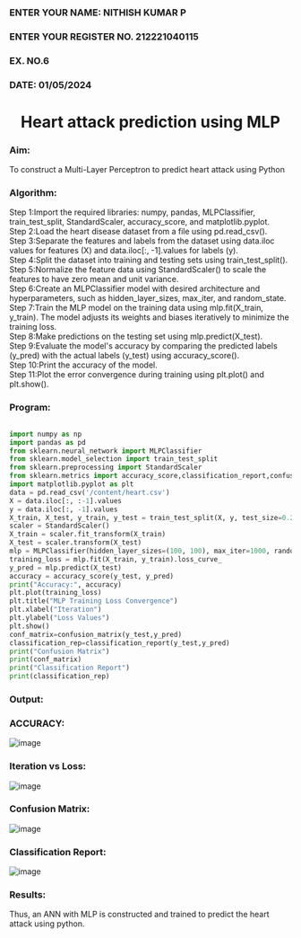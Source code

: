 <H3>ENTER YOUR NAME: NITHISH KUMAR P</H3>
<H3>ENTER YOUR REGISTER NO. 212221040115</H3>
<H3>EX. NO.6</H3>
<H3>DATE: 01/05/2024</H3>
<H1 ALIGN =CENTER>Heart attack prediction using MLP</H1>
<H3>Aim:</H3>  To construct a  Multi-Layer Perceptron to predict heart attack using Python
<H3>Algorithm:</H3>
Step 1:Import the required libraries: numpy, pandas, MLPClassifier, train_test_split, StandardScaler, accuracy_score, and matplotlib.pyplot.<BR>
Step 2:Load the heart disease dataset from a file using pd.read_csv().<BR>
Step 3:Separate the features and labels from the dataset using data.iloc values for features (X) and data.iloc[:, -1].values for labels (y).<BR>
Step 4:Split the dataset into training and testing sets using train_test_split().<BR>
Step 5:Normalize the feature data using StandardScaler() to scale the features to have zero mean and unit variance.<BR>
Step 6:Create an MLPClassifier model with desired architecture and hyperparameters, such as hidden_layer_sizes, max_iter, and random_state.<BR>
Step 7:Train the MLP model on the training data using mlp.fit(X_train, y_train). The model adjusts its weights and biases iteratively to minimize the training loss.<BR>
Step 8:Make predictions on the testing set using mlp.predict(X_test).<BR>
Step 9:Evaluate the model's accuracy by comparing the predicted labels (y_pred) with the actual labels (y_test) using accuracy_score().<BR>
Step 10:Print the accuracy of the model.<BR>
Step 11:Plot the error convergence during training using plt.plot() and plt.show().<BR>
<H3>Program: </H3>

```py

import numpy as np
import pandas as pd
from sklearn.neural_network import MLPClassifier
from sklearn.model_selection import train_test_split
from sklearn.preprocessing import StandardScaler
from sklearn.metrics import accuracy_score,classification_report,confusion_matrix
import matplotlib.pyplot as plt
data = pd.read_csv('/content/heart.csv')
X = data.iloc[:, :-1].values
y = data.iloc[:, -1].values
X_train, X_test, y_train, y_test = train_test_split(X, y, test_size=0.2, random_state=42)
scaler = StandardScaler()
X_train = scaler.fit_transform(X_train)
X_test = scaler.transform(X_test)
mlp = MLPClassifier(hidden_layer_sizes=(100, 100), max_iter=1000, random_state=42)
training_loss = mlp.fit(X_train, y_train).loss_curve_
y_pred = mlp.predict(X_test)
accuracy = accuracy_score(y_test, y_pred)
print("Accuracy:", accuracy)
plt.plot(training_loss)
plt.title("MLP Training Loss Convergence")
plt.xlabel("Iteration")
plt.ylabel("Loss Values")
plt.show()
conf_matrix=confusion_matrix(y_test,y_pred)
classification_rep=classification_report(y_test,y_pred)
print("Confusion Matrix")
print(conf_matrix)
print("Classification Report")
print(classification_rep)

```
<H3>Output:</H3>

### ACCURACY:

![image](https://github.com/nithish143257/EX-6-NN/assets/113762839/34e966d6-5d73-4f64-b1c1-a6971138e66b)

### Iteration vs Loss:

![image](https://github.com/nithish143257/EX-6-NN/assets/113762839/820f3706-8dff-4a87-a34d-1dbff0713f53)


### Confusion Matrix:
![image](https://github.com/nithish143257/EX-6-NN/assets/113762839/2483ef93-e017-4526-b594-4d8c904f5e1b)

### Classification Report:
![image](https://github.com/nithish143257/EX-6-NN/assets/113762839/ec5b601a-0cce-412c-9c18-2a7bfef5849a)

<H3>Results:</H3>
Thus, an ANN with MLP is constructed and trained to predict the heart attack using python.
